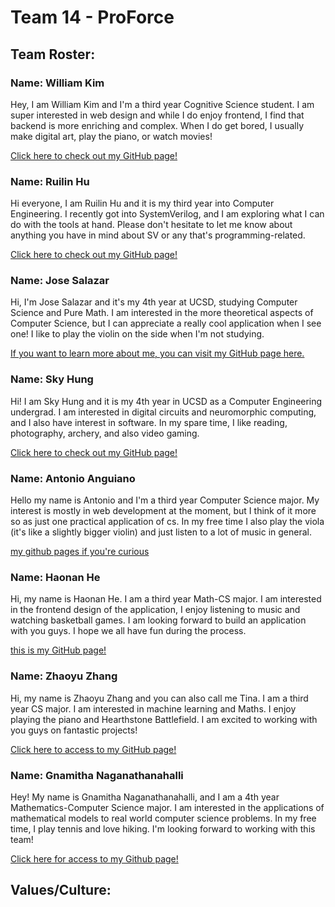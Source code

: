 # Team 14 - ProForce

## Team Roster:

### Name: William Kim

Hey, I am William Kim and I'm a third year Cognitive Science student. I am super interested in web design and while I do enjoy frontend, I find that backend is more enriching and complex. When I do get bored, I usually make digital art, play the piano, or watch movies! 

[Click here to check out my GitHub page!](https://will-loves-coding82.github.io/William-User-Page/)

### Name: Ruilin Hu

Hi everyone, I am Ruilin Hu and it is my third year into Computer Engineering. I recently got into SystemVerilog, and I am exploring what I can do with the tools at hand. Please don't hesitate to let me know about anything you have in mind about SV or any that's programming-related.

[Click here to check out my GitHub page!](https://hurl365.github.io/CSE110-Lab-Week-0-1/)

### Name: Jose Salazar

Hi, I'm Jose Salazar and it's my 4th year at UCSD, studying Computer Science and Pure Math. I am interested in the more theoretical aspects of Computer Science, but I can appreciate a really cool application when I see one! I like to play the violin on the side when I'm not studying.

[If you want to learn more about me, you can visit my GitHub page here.](https://jsalazar026.github.io/CSE-110-Lab-0-1/)

### Name: Sky Hung
Hi! I am Sky Hung and it is my 4th year in UCSD as a Computer Engineering undergrad. I am interested in digital circuits and neuromorphic computing, and I also have interest in software. In my spare time, I like reading, photography, archery, and also video gaming.

[Click here to check out my GitHub page!](https://hht1228.github.io/cse110/)

### Name: Antonio Anguiano
Hello my name is Antonio and I'm a third year Computer Science major. My interest is mostly in web development at the moment, but I think of it more so as just one practical application of cs. In my free time I also play the viola (it's like a slightly bigger violin) and just  listen to a lot of music in general.

[my github pages if you're curious](https://antonio-anguiano.github.io/GitHub-Pages/)

### Name: Haonan He
Hi, my name is Haonan He. I am a third year Math-CS major. I am interested in the frontend design of the application, I enjoy listening to music and watching basketball games.  I am looking forward to build an application with you guys. I hope we all have fun during the process. 

[this is my GitHub page!](https://github.com/h4henry)

### Name: Zhaoyu Zhang
Hi, my name is Zhaoyu Zhang and you can also call me Tina. I am a third year CS major. I am interested in machine learning and Maths. I enjoy playing the piano and Hearthstone Battlefield. I am excited to working with you guys on fantastic projects!

[Click here to access to my GitHub page!](https://github.com/ZhaoyuTina)

### Name: Gnamitha Naganathanahalli
Hey! My name is Gnamitha Naganathanahalli, and I am a 4th year Mathematics-Computer Science major. I am interested in the applications of mathematical models to real world computer science problems. In my free time, I play tennis and love hiking. I'm looking forward to working with this team!

[Click here for access to my Github page!](https://gnaganathanahalli-ucsd.github.io/Lab1_CSE110/index)
## Values/Culture:
